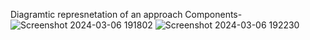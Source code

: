 Diagramtic represnetation of an approach
Components-
![Screenshot 2024-03-06 191802](https://github.com/Nikita-15-ab/DSA/assets/126350305/fa0064d5-5882-4055-baea-7bddded69ca0)
![Screenshot 2024-03-06 192230](https://github.com/Nikita-15-ab/DSA/assets/126350305/05432695-5a75-4f96-b995-40550eab328e)

